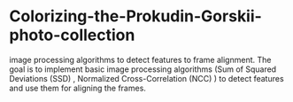# Colorizing-the-Prokudin-Gorskii-photo-collection
image processing algorithms to detect features to frame alignment. The goal is to implement basic image processing algorithms (Sum of Squared Deviations (SSD) , Normalized Cross-Correlation (NCC) ) to detect features and use them for aligning the frames.
